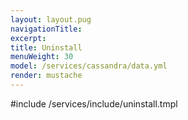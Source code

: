```yaml
---
layout: layout.pug
navigationTitle:
excerpt:
title: Uninstall
menuWeight: 30
model: /services/cassandra/data.yml
render: mustache
---
```


<!-- Imported from https://github.com/mesosphere/dcos-commons.git:sdk-0.40 -->


#include /services/include/uninstall.tmpl
